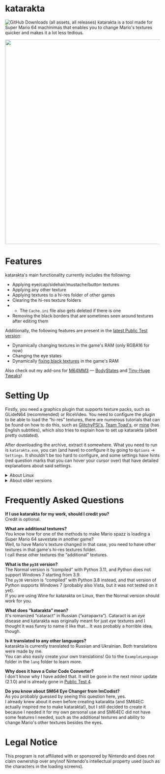 # katarakta
<img alt="GitHub Downloads (all assets, all releases)" src="https://img.shields.io/github/downloads/vazhka-dolya/katarakta/total?style=plastic&label=total%20downloads&color=0260A4">
katarakta is a tool made for Super Mario 64 machinimas that enables you to change Mario's textures quicker and makes it a lot less tedious.
<p align="center">
  <img src="https://github.com/vazhka-dolya/katarakta/blob/main/GitHubImg/katarakta_2.0.0_screenshot_1.png" width="666"/>
</p>

# Features
katarakta's main functionality currently includes the following:
- Applying eye/cap/sidehair/mustache/button textures
- Applying any other texture
- Applying textures to a hi-res folder of other games
- Clearing the hi-res texture folders
- - The `Cache.ini` file also gets deleted if there is one
- Removing the black borders that are sometimes seen around textures after editing them

Additionally, the following features are present in the [latest Public Test version](https://github.com/vazhka-dolya/katarakta/releases/tag/vpt4):
- Dynamically changing textures in the game's RAM (only RGBA16 for now)
- Changing the eye states
- Dynamically [fixing black textures](https://github.com/vazhka-dolya/sm64_save_state_fixer) in the game's RAM

Also check out my add-ons for [M64MM3](https://github.com/projectcomet64/M64MM) — [BodyStates](https://github.com/vazhka-dolya/bodystates) and [Tiny-Huge Tweaks](https://github.com/vazhka-dolya/TinyHugeTweaks)!

# Setting Up
Firstly, you need a graphics plugin that supports texture packs, such as GLideN64 (recommended) or RiceVideo. You need to configure the plugin to be able to load the “hi-res” textures, there are numerous tutorials that can be found on how to do this, such as [GlitchyPSI's](https://www.youtube.com/watch?v=AsmwKbv054g), [Team Toad's](https://www.youtube.com/watch?v=o33pdMVl2Ow), or [mine](https://www.youtube.com/watch?v=1VsTe2No9eA) (has English subtitles), which also tries to explain how to set up katarakta (albeit pretty outdated).

After downloading the archive, extract it somewhere. What you need to run is `katarakta.exe`, you can (and have) to configure it by going to `Options` -> `Settings`. It shouldn't be too hard to configure, and some settings have hints (red question marks that you can hover your cursor over) that have detailed explanations about said settings.

<details>
  <summary>About Linux</summary>

So far, I haven't really paid much attention to Linux, because things like Project64 and [M64MM3](https://github.com/projectcomet64/M64MM) don't have Linux versions either and require you to use [Wine](https://www.winehq.org/), which should work completely fine with katarakta, too. You can also run katarakta from source, and I don't think it will have problems on other platforms since katarakta shouldn't contain anything Windows-specific.

Public Test 3 has a Linux version, which I have tested a little on an Arch Linux virtual machine and it seemed to work there, but I can't say for sure if it works on any other distribution.

</details>

<details>
  <summary>About older versions</summary>

### For Public Test 3
Same as for 2.0.0+
### For 1.4.0–1.4.13 and Public Test 1 & 2
After downloading the archive, extract it somewhere. What you need to run is `katarakta.exe`, you can (and have) to configure it by going to `Options` -> `Settings`.\
In the Settings, you need to put the path to the Super Mario 64 hi-res folder, this path should be the same as the graphics plugin's texture pack path, but include `/SUPER MARIO 64/` (or whatever the game's name is for you, but it's most likely `SUPER MARIO 64` unless you are using a ROM hack or something) in the end. An example of a correct path would be `D:/Project64/Plugin/GFX/hires_texture/SUPER MARIO 64/`.\
After configuring, click `Save`.
### For 1.0.0–1.3.0
Configuring 1.0.0–1.3.0 should be mostly the same as it is with the newer versions, but done inside a text editor instead of a GUI for settings.\
After downloading the archive, extract it somewhere. Open `config.txt` and follow the instructions. There are also guides in Ukrainian and Russian.\
What you need to run is `katarakta.exe`\
`kataraktaConsole.exe` is, obviously, the console version of katarakta, this version was made for testing, it lacks some features the GUI version has and you probably would not want to use that.
## Languages in older versions
### 1.0.0–1.4.2
These versions are translated to Russian and Ukrainian.
### 1.4.3–1.4.13
These versions are translated to Russian, Ukrainian, and Kazakh (both Cyrillic and Latin alphabets). The Kazakh translation was made by [RMSM64](https://www.youtube.com/@rmsm64).
### Public Test 1
This version is translated to Russian, Ukrainian, and Kazakh (both Cyrillic and Latin alphabets). It also now allows you to create custom translations.
### Public Test 2 & Public Test 3
This version is translated to Russian and Ukrainian. The Kazakh translation was removed in Public Test 2 because it was hard to maintain and no one used it anyway.

</details>

# Frequently Asked Questions
**If I use katarakta for my work, should I credit you?**\
Credit is optional.

**What are additional textures?**\
You know how for one of the methods to make Mario spazz is loading a Super Mario 64 savestate in another game?\
Well, to have Mario's texture changed in that case, you need to have other textures in that game's hi-res textures folder.\
I call these other textures the “additional” textures.

**What is the `py38` version?**\
The Normal version is “compiled” with Python 3.11, and Python does not support Windows 7 starting from 3.9.\
The `py38` version is “compiled” with Python 3.8 instead, and that version of Python supports Windows 7 (probably also Vista, but it was not tested on it yet).\
If you are using Wine for katarakta on Linux, then the Normal version should work for you.

**What does “katarakta” mean?**\
It's romanized “cataract” in Russian (“катаракта”). Cataract is an *eye* disease and katarakta was originally meant for just *eye* textures and I thought it was funny to name it like that… It was probably a horrible idea, though.

**Is it translated to any other languages?**\
katarakta is currently translated to Russian and Ukrainian. Both translations were made by me.\
You can also easily create your own translations! Go to the `ExampleLanguage` folder in the `lang` folder to learn more.

**Why does it have a Color Code Converter?**\
I don't know why I have added that. It will be gone in the next minor update (2.1.0) and is already gone in [Public Test 4](https://github.com/vazhka-dolya/katarakta/releases/tag/vpt4).

**Do you know about SM64 Eye Changer from ImCodist?**\
As you probably guessed by seeing this question here, yes.\
I already knew about it even before creating katarakta (and SM64EC actually inspired me to make katarakta!), but I still decided to create it because I needed it for my own personal use and SM64EC did not have some features I needed, such as the additional textures and ability to change Mario's other textures besides the eyes.

# Legal Notice
This program is not affiliated with or sponsored by Nintendo and does not claim ownership over any\nof Nintendo's intellectual property used (such as the characters in the loading screens).
